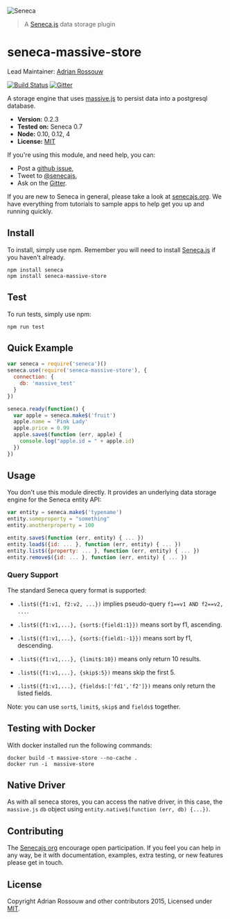 ![Seneca](http://senecajs.org/files/assets/seneca-logo.png)
> A [Seneca.js][] data storage plugin

# seneca-massive-store
Lead Maintainer: [Adrian Rossouw](https://github.com/adrianrossouw)

[![Build Status][travis-badge]][travis-url]
[![Gitter][gitter-badge]][gitter-url]

A storage engine that uses [massive.js][] to persist data into a postgresql database.

- __Version:__ 0.2.3
- __Tested on:__ Seneca 0.7
- __Node:__ 0.10, 0.12, 4
- __License:__ [MIT][]


If you're using this module, and need help, you can:

- Post a [github issue][],
- Tweet to [@senecajs][],
- Ask on the [Gitter][gitter-url].

If you are new to Seneca in general, please take a look at [senecajs.org][]. We have everything from
tutorials to sample apps to help get you up and running quickly.


## Install
To install, simply use npm. Remember you will need to install [Seneca.js][] if you haven't already.

```
npm install seneca
npm install seneca-massive-store
```

## Test
To run tests, simply use npm:

```
npm run test
```

## Quick Example

```js
var seneca = require('seneca')()
seneca.use(require('seneca-massive-store'), {
  connection: {
    db: 'massive_test'
  }
})

seneca.ready(function() {
  var apple = seneca.make$('fruit')
  apple.name = 'Pink Lady'
  apple.price = 0.99
  apple.save$(function (err, apple) {
    console.log("apple.id = " + apple.id)
  })
})
```

## Usage
You don't use this module directly. It provides an underlying data storage engine for the Seneca entity API:

```js
var entity = seneca.make$('typename')
entity.someproperty = "something"
entity.anotherproperty = 100

entity.save$(function (err, entity) { ... })
entity.load$({id: ... }, function (err, entity) { ... })
entity.list$({property: ... }, function (err, entity) { ... })
entity.remove$({id: ... }, function (err, entity) { ... })
```

### Query Support
The standard Seneca query format is supported:

- `.list$({f1:v1, f2:v2, ...})` implies pseudo-query `f1==v1 AND f2==v2, ...`.

- `.list$({f1:v1,...}, {sort$:{field1:1}})` means sort by f1, ascending.

- `.list$({f1:v1,...}, {sort$:{field1:-1}})` means sort by f1, descending.

- `.list$({f1:v1,...}, {limit$:10})` means only return 10 results.

- `.list$({f1:v1,...}, {skip$:5})` means skip the first 5.

- `.list$({f1:v1,...}, {fields$:['fd1','f2']})` means only return the listed fields.

Note: you can use `sort$`, `limit$`, `skip$` and `fields$` together.


## Testing with Docker

With docker installed run the following commands:

```
docker build -t massive-store --no-cache .
docker run -i  massive-store
```

## Native Driver
As with all seneca stores, you can access the native driver, in this case, the `massive.js` `db`
object using `entity.native$(function (err, db) {...})`.

## Contributing
The [Senecajs org][] encourage open participation. If you feel you can help in any way, be it with
documentation, examples, extra testing, or new features please get in touch.

## License
Copyright Adrian Rossouw and other contributors 2015, Licensed under [MIT][].

[travis-badge]: https://travis-ci.org/AdrianRossouw/seneca-massive-store.svg
[travis-url]: https://travis-ci.org/AdrianRossouw/seneca-massive-store
[gitter-badge]: https://badges.gitter.im/Join%20Chat.svg
[gitter-url]: https://gitter.im/senecajs/seneca

[MIT]: ./LICENSE
[Senecajs org]: https://github.com/senecajs/
[Seneca.js]: https://www.npmjs.com/package/seneca
[senecajs.org]: http://senecajs.org/
[massive.js]: https://github.com/robconery/massive-js
[github issue]: https://github.com/AdrianRossouw/seneca-massive-store/issues
[@senecajs]: http://twitter.com/senecajs
